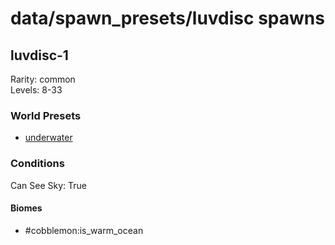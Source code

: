 # data/spawn_presets/luvdisc spawns  
  
## luvdisc-1  
Rarity: common  
Levels: 8-33  
  
### World Presets  
* [underwater](data/spawn_data/underwater.md)  
  
### Conditions  
Can See Sky: True  
  
#### Biomes  
  * #cobblemon:is_warm_ocean
  
